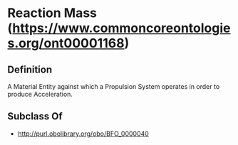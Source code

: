 # Reaction Mass (https://www.commoncoreontologies.org/ont00001168)

## Definition
A Material Entity against which a Propulsion System operates in order to produce Acceleration.

## Subclass Of
- http://purl.obolibrary.org/obo/BFO_0000040

